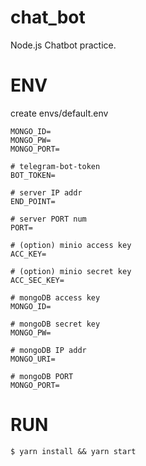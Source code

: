 # chat_bot

Node.js Chatbot practice.

# ENV

create envs/default.env

```
MONGO_ID=
MONGO_PW=
MONGO_PORT=

# telegram-bot-token
BOT_TOKEN=

# server IP addr
END_POINT=

# server PORT num
PORT=

# (option) minio access key
ACC_KEY=

# (option) minio secret key
ACC_SEC_KEY=

# mongoDB access key
MONGO_ID=

# mongoDB secret key
MONGO_PW=

# mongoDB IP addr
MONGO_URI=

# mongoDB PORT
MONGO_PORT=
```

# RUN

`$ yarn install && yarn start`
